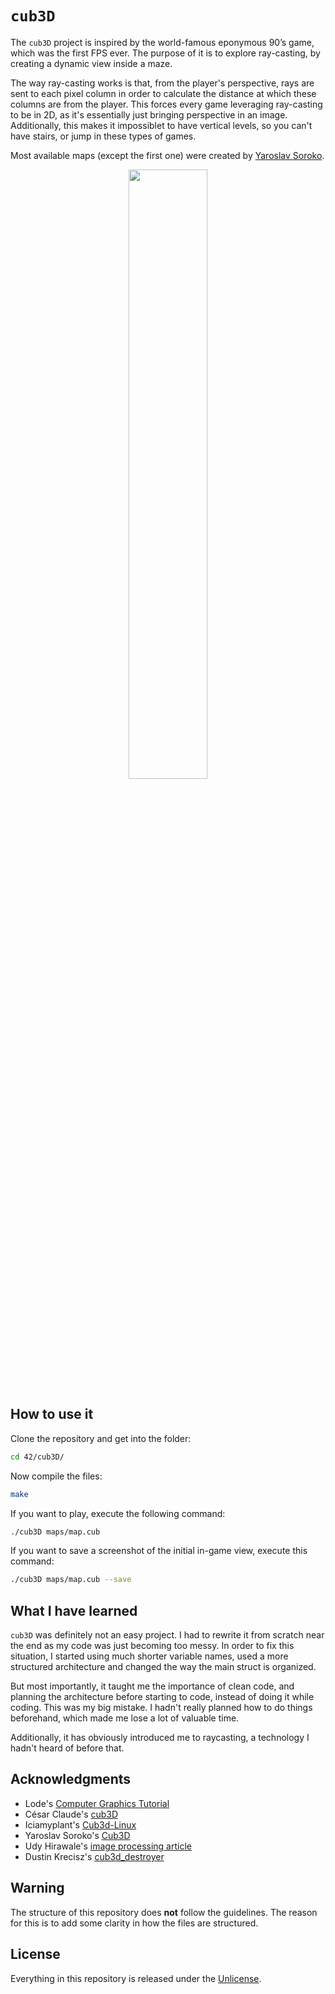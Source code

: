 # ```cub3D```
The ```cub3D``` project is inspired by the world-famous eponymous 90’s game, which was the first FPS ever. The purpose of it is to explore ray-casting, by creating a dynamic view inside a maze.

The way ray-casting works is that, from the player's perspective, rays are sent to each pixel column in order to calculate the distance at which these columns are from the player. This forces every game leveraging ray-casting to be in 2D, as it's essentially just bringing perspective in an image. Additionally, this makes it impossiblet to have vertical levels, so you can't have stairs, or jump in these types of games.

Most available maps (except the first one) were created by [Yaroslav Soroko](https://github.com/ysoroko).

<p align="center">
	<img src="https://media.giphy.com/media/6G9sY8bDUueJKyR0fr/giphy.gif" width="50%" />
</p>

## How to use it

Clone the repository and get into the folder:
```bash
cd 42/cub3D/
```
Now compile the files:
```bash
make
```
If you want to play, execute the following command:
```bash
./cub3D maps/map.cub
```
If you want to save a screenshot of the initial in-game view, execute this command:
```bash
./cub3D maps/map.cub --save
```

## What I have learned
```cub3D``` was definitely not an easy project. I had to rewrite it from scratch near the end as my code was just becoming too messy. In order to fix this situation, I started using much shorter variable names, used a more structured architecture and changed the way the main struct is organized.

But most importantly, it taught me the importance of clean code, and planning the architecture before starting to code, instead of doing it while coding. This was my big mistake. I hadn't really planned how to do things beforehand, which made me lose a lot of valuable time.

Additionally, it has obviously introduced me to raycasting, a technology I hadn't heard of before that. 

## Acknowledgments
- Lode's [Computer Graphics Tutorial](https://lodev.org/cgtutor/raycasting.html)
- César Claude's [cub3D](https://github.com/cclaude42/cub3d)
- Iciamyplant's [Cub3d-Linux](https://github.com/iciamyplant/Cub3d-Linux)
- Yaroslav Soroko's [Cub3D](https://github.com/Ysoroko/Cub3D)
- Udy Hirawale's [image processing article](https://medium.com/sysf/bits-to-bitmaps-a-simple-walkthrough-of-bmp-image-format-765dc6857393)
- Dustin Krecisz's [cub3d_destroyer](https://github.com/Dustin42Codam/cub3d_destroyer)

## Warning
The structure of this repository does **not** follow the guidelines.
The reason for this is to add some clarity in how the files are structured.

## License
Everything in this repository is released under the [Unlicense](https://github.com/maxdesalle/42/blob/main/LICENSE).
